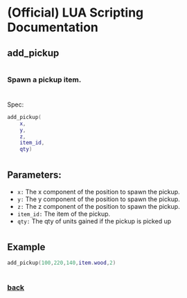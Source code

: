 
# (Official) LUA Scripting Documentation

## add_pickup
#
### Spawn a pickup item.
#
Spec:
```lua
add_pickup(
	x,
	y,
	z,
	item_id,
	qty)
```
#
## Parameters:
- `x:` The x component of the position to spawn the pickup.
- `y:` The y component of the position to spawn the pickup.
- `z:` The z component of the position to spawn the pickup.
- `item_id:` The item of the pickup.
- `qty:` The qty of units gained if the pickup is picked up
#
## Example
```lua
add_pickup(100,220,140,item.wood,2)
```
#
### [back](../other)

